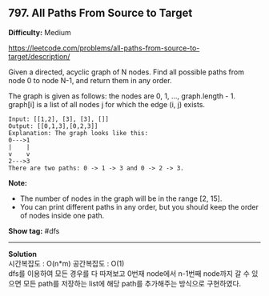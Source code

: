 ## 797. All Paths From Source to Target

**Difficulty:** Medium

https://leetcode.com/problems/all-paths-from-source-to-target/description/

Given a directed, acyclic graph of N nodes.  Find all possible paths from node 0 to node N-1, and return them in any order. <br/>

The graph is given as follows:  the nodes are 0, 1, ..., graph.length - 1.  graph[i] is a list of all nodes j for which the edge (i, j) exists.

```
Input: [[1,2], [3], [3], []] 
Output: [[0,1,3],[0,2,3]] 
Explanation: The graph looks like this:
0--->1
|    |
v    v
2--->3
There are two paths: 0 -> 1 -> 3 and 0 -> 2 -> 3.
```

**Note:**  
* The number of nodes in the graph will be in the range [2, 15].
* You can print different paths in any order, but you should keep the order of nodes inside one path.

**Show tag:** \#dfs

-----------------------------------------

**Solution**  
시간복잡도 : O(n\*m) 공간복잡도 : O(1) <br/>
dfs를 이용하여 모든 경우를 다 따져보고 0번재 node에서 n-1번째 node까지 갈 수 있으면 모든 path를 저장하는 list에 해당 path를 추가해주는 방식으로 구현하였다. <br/>
